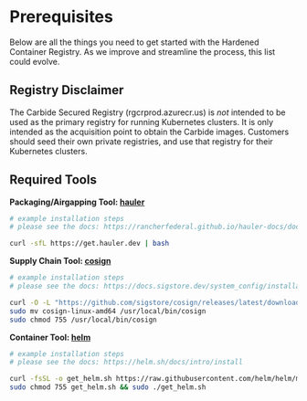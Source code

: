 # Prerequisites

Below are all the things you need to get started with the Hardened Container Registry. As we improve and streamline the process, this list could evolve.

## Registry Disclaimer

The Carbide Secured Registry (rgcrprod.azurecr.us) is _not_ intended to be used as the primary registry for running Kubernetes clusters. It is only intended as the acquisition point to obtain the Carbide images. Customers should seed their own private registries, and use that registry for their Kubernetes clusters.

## Required Tools

**Packaging/Airgapping Tool: [hauler](https://hauler.dev)**

```bash
# example installation steps
# please see the docs: https://rancherfederal.github.io/hauler-docs/docs/introduction/install

curl -sfL https://get.hauler.dev | bash
```

**Supply Chain Tool: [cosign](https://docs.sigstore.dev/)**

```bash
# example installation steps
# please see the docs: https://docs.sigstore.dev/system_config/installation

curl -O -L "https://github.com/sigstore/cosign/releases/latest/download/cosign-linux-amd64"
sudo mv cosign-linux-amd64 /usr/local/bin/cosign
sudo chmod 755 /usr/local/bin/cosign
```

**Container Tool: [helm](https://helm.sh/docs/)**

```bash
# example installation steps
# please see the docs: https://helm.sh/docs/intro/install

curl -fsSL -o get_helm.sh https://raw.githubusercontent.com/helm/helm/main/scripts/get-helm-3
sudo chmod 755 get_helm.sh && sudo ./get_helm.sh
```
